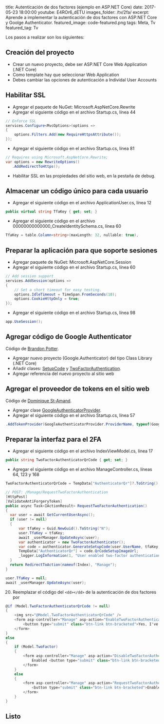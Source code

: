 title: Autenticación de dos factores (ejemplo en ASP.NET Core)
date: 2017-05-23 18:00:00
youtube: E4ROr6_dETU
images_folder: /tv/2fa/
excerpt: Aprende a implementar la autenticación de dos factores con ASP.NET Core y Goolge Authenticator.
featured_image: code-featured.png
tags: Meta, Tv
featured_tag: Tv

Los pasos a realizar son los siguientes:  

## Creación del proyecto 

 - Crear un nuevo proyecto, debe ser ASP.NET Core Web Application (.NET Core)  
 - Como template hay que seleccionar Web Application
 - Debes cambiar las opciones de autenticación a Individal User Accounts  

## Habilitar SSL  

 - Agregar el paquete de NuGet: Microsoft.AspNetCore.Rewrite
 - Agregar el siguiente código en el archivo Startup.cs, línea 44 

```csharp  
// Enforce SSL
services.Configure<MvcOptions>(options =>
{
	options.Filters.Add(new RequireHttpsAttribute());
});
```

  - Agregar el siguiente código en el archivo Startup.cs, línea 81


```csharp  
// Requires using Microsoft.AspNetCore.Rewrite;
var options = new RewriteOptions()
   .AddRedirectToHttps();
```

 - Habilitar SSL en las propiedades del sitio web, en la pestaña de debug. 

## Almacenar un código único para cada usuario  

 - Agregar el siguiente código en el archivo ApplicationUser.cs, línea 12


```csharp  
public virtual string TfaKey { get; set; }
```

 - Agregar el siguiente código en el archivo 00000000000000_CreateIdentitySchema.cs, línea 60


```csharp  
TfaKey = table.Column<string>(maxLength: 32, nullable: true),
```

## Preparar la aplicación para que soporte sesiones

 - Agregar paquete de NuGet: Microsoft.AspNetCore.Session  
 - Agregar el siguiente código en el archivo Startup.cs, línea 60


```csharp  
// Add session support
services.AddSession(options =>
{
	// Set a short timeout for easy testing.
	options.IdleTimeout = TimeSpan.FromSeconds(10);
	options.CookieHttpOnly = true;
});
```

 - Agregar el siguiente código en el archivo Startup.cs, línea 98


```csharp  
app.UseSession();
```

## Agregar código de Google Authenticator  

Código de <a href="http://brandonpotter.com/2014/09/07/implementing-free-two-factor-authentication-in-net-using-google-authenticator/" target="_blank">Brandon Potter</a>.  

 - Agregar nuevo proyecto (Google.Authenticator) del tipo Class Library (.NET Core)  
 - Añadir clases: <a href="https://raw.githubusercontent.com/ThatCSharpGuy/DosFactores/master/Google.Authenticator/SetupCode.cs" target="_blank">SetupCode</a> y <a href="https://raw.githubusercontent.com/ThatCSharpGuy/DosFactores/master/Google.Authenticator/TwoFactorAuthentication.cs" target="_blank">TwoFactorAuthentication</a>.  
 - Agregar referencia del nuevo proyecto al sitio web  

## Agregar el proveedor de tokens en el sitio web  

Código de <a href="http://www.domstamand.com/two-factor-authentication-in-asp-net-identity-3-using-totp-authenticator/" target="_blank">Dominique St-Amand</a>.  

 - Agregar clase <a href="https://raw.githubusercontent.com/ThatCSharpGuy/DosFactores/master/DosFactores/Providers/GoogleAuthenticatorProvider.cs" target="_blank">GoogleAuthenticatorProvider</a>.
 - Agregar el siguiente código en el archivo Startup.cs, línea 57


```csharp  
.AddTokenProvider(GoogleAuthenticatorProvider.ProviderName, typeof(GoogleAuthenticatorProvider))
```

## Preparar la interfaz para el 2FA

 - Agregar el siguiente código en el archivo IndexViewModel.cs, línea 17


```csharp  
public string TwoFactorAuthenticatorQrCode { get; set; }
```

 - Agregar el siguiente código en el archivo ManageController.cs, líneas 64, 123 y 168


```csharp  
TwoFactorAuthenticatorQrCode = TempData["AuthenticatorQr"]?.ToString(),
```


```csharp  
// POST: /Manage/RequestTwoFactorAuthentication
[HttpPost]
[ValidateAntiForgeryToken]
public async Task<IActionResult> RequestTwoFactorAuthentication()
{
  var user = await GetCurrentUserAsync();
  if (user != null)
  {
	  var tfaKey = Guid.NewGuid().ToString("N");
	  user.TfaKey = tfaKey;
	  await _userManager.UpdateAsync(user);
	  var authenticator = new TwoFactorAuthenticator();
	  var code = authenticator.GenerateSetupCode(user.UserName, tfaKey, 300, 300);
	  TempData["AuthenticatorQr"] = code.QrCodeSetupImageUrl;
	  _logger.LogInformation(1, "User enabled two-factor authentication.");
  }
  return RedirectToAction(nameof(Index), "Manage");
}
```

```csharp  
user.TfaKey = null;
await _userManager.UpdateAsync(user);
```

20. Reemplazar el código del `<dd></dd>` de la autenticación de dos factores por 


```csharp  
@if (Model.TwoFactorAuthenticatorQrCode != null)
{
	<img src="@Model.TwoFactorAuthenticatorQrCode" />
	<form asp-controller="Manage" asp-action="EnableTwoFactorAuthentication" method="post" class="form-horizontal">
		<button type="submit" class="btn-link btn-bracketed">Yes, I've scanned the code</button> Disabled
	</form>
}
else
{
	if (Model.TwoFactor)
	{
		<form asp-controller="Manage" asp-action="DisableTwoFactorAuthentication" method="post" class="form-horizontal">
			Enabled <button type="submit" class="btn-link btn-bracketed">Disable</button>
		</form>
	}
	else
	{
		<form asp-controller="Manage" asp-action="RequestTwoFactorAuthentication" method="post" class="form-horizontal">
			<button type="submit" class="btn-link btn-bracketed">Enable</button> Disabled
		</form>
	}
}
```

## Listo 

